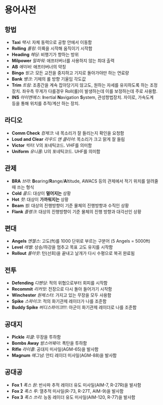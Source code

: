 # 용어사전
## 항법
* **Taxi** *택시*: 자체 동력으로 공항 안에서 이동함
* **Rolling** *롤링*: 이륙을 시작해 움직이기 시작함
* **Heading** *헤딩*: 비행기가 향하는 방위
* **Milpower** *밀파워*: 애프터버너를 사용하지 않는 최대 출력
* **AB** *에이비*: 애프터버너의 약칭
* **Bingo** *빙고*: 모든 교전을 중지하고 기지로 돌아가야만 하는 연료량
* **Bank** *뱅크*: 기체의 롤 방향 기울임 각도값
* **Trim** *트림*: 조종간을 계속 잡아당기지 않고도, 원하는 자세를 유지하도록 하는 조정 장치. 좌우측 무게가 다를경우 Roll(롤)이 발생하는데 이를 보정하는데 주로 사용함.
* **INS** *아이엔에스*: **I**nertial **N**avigation **S**ystem, 관성항법장치. 자이로, 가속도계 등을 통해 위치를 추적/계산 하는 장치.
## 라디오
* **Comm Check** *컴체크*: 내 목소리가 잘 들리는지 확인을 요청함
* **Loud and Clear** *라우드 앤 클리어*: 목소리가 크고 맑게 잘 들림
* **Victor** *빅터*: V의 포네틱코드. VHF를 의미함
* **Uniform** *유니폼*: U의 포네틱코드. UHF를 의미함
## 관제
* **BRA** *브라*: **B**earing/**R**ange/**A**ltitude, AWACS 등의 관제에서 적기 위치를 알려줄 때 쓰는 형식
* **Cold** *콜드*: 대상이 **멀어지는** 상황
* **Hot** *핫*: 대상이 **가까워지는** 상황
* **Beam** *빔*: 대상의 진행방향이 기준 물체의 진행방향과 수직인 상황
* **Flank** *플랭크*: 대상의 진행방향이 기준 물체의 진행 방향과 대각선인 상황
## 편대
* **Angels** *엔젤스*: 고도(ft)를 1000 단위로 부르는 구분어 (5 Angels = 5000ft)
* **Level** *레벨*: 상승/하강을 멈추고 목표 고도 유지를 시작함
* **Rollout** *롤아웃*: 턴(선회)을 끝내고 날개가 다시 수평으로 복귀 완료됨
## 전투
* **Defending** *디펜딩*: 적의 위협으로부터 회피를 시작함
* **Recommit** *리커밋*: 전장으로 다시 돌아 들어가기 시작함
* **Winchester** *원체스터*: 가지고 있는 무장을 모두 사용함
* **Spike** *스파이크*: 적의 화기관제 레이더가 나를 조준함
* **Buddy Spike** *버디스파이크!!!*: 아군이 화기관제 레이더로 나를 조준함
## 공대지
* **Pickle** *피클*: 무장을 투하함
* **Bombs Away** *밤스어웨이*: 폭탄을 투하함
* **Rifle** *라이플*: 공대지 미사일(AGM-65)을 발사함
* **Magnum** *매그넘*: 안티 레이더 미사일(AGM-88)을 발사함
## 공대공
* **Fox 1** *폭스 원*: 반사파 추적 레이더 유도 미사일(AIM-7, R-27R)을 발사함
* **Fox 2** *폭스 투*: 열추적 미사일(R-73, R-27T, AIM-9)을 발사함
* **Fox 3** *폭스 쓰리*: 능동 레이더 유도 미사일(AIM-120, R-77)을 발사함
